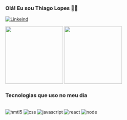 ### Olá! Eu sou Thiago Lopes 👋👋


[![Linkeind](https://img.shields.io/badge/LinkedIn-0077B5?style=for-the-badge&logo=linkedin&logoColor=white)](https://www.linkedin.com/in/thiagolopesdm/)

<div style="display: inline-block">
    <img height="180em" src="https://github-readme-stats.vercel.app/api?username=thiagolopesdm&show_icons=true&theme=dracula"/>

   <img height="180em" src="https://github-readme-stats.vercel.app/api/top-langs/?username=thiagolopesdm&layout=compact&theme=dracula" />
</div>

### Tecnologias que uso no meu dia
<div style="display: inline-block">
    <br/>
    <img alt="hmtl5" src="https://img.shields.io/badge/HTML5-E34F26?style=for-the-badge&logo=html5&logoColor=white"/>
    <img alt="css" src="https://img.shields.io/badge/CSS3-1572B6?style=for-the-badge&logo=css3&logoColor=white"/>
    <img alt="javascript" src="https://img.shields.io/badge/JavaScript-F7DF1E?style=for-the-badge&logo=javascript&logoColor=black"/>
    <img alt="react" src="https://img.shields.io/badge/React-20232A?style=for-the-badge&logo=react&logoColor=61DAFB"/>
    <img alt="node" src="https://img.shields.io/badge/Node.js-43853D?style=for-the-badge&logo=node.js&logoColor=white"/>
</div>
